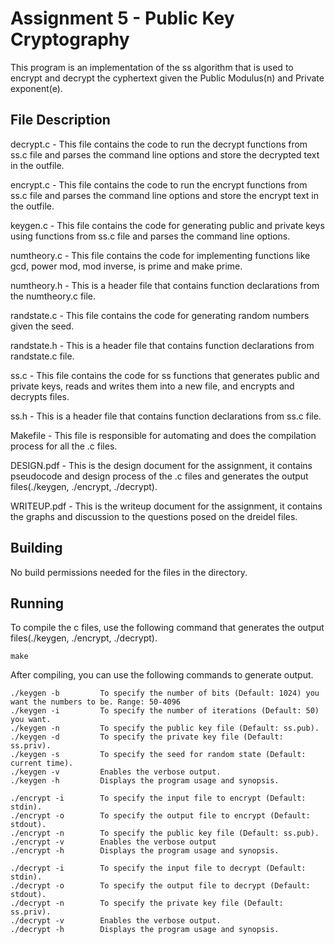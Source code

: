 # Assignment 5 - Public Key Cryptography 

This program is an implementation of the ss algorithm that is used to encrypt and decrypt the cyphertext given the Public Modulus(n) and Private exponent(e).

## File Description

decrypt.c - This file contains the code to run the decrypt functions from ss.c file and parses the command line options and store the decrypted text in the outfile.

encrypt.c - This file contains the code to run the encrypt functions from ss.c file and parses the command line options and store the encrypt text in the outfile.

keygen.c - This file contains the code for generating public and private keys using functions from ss.c file and parses the command line options.

numtheory.c - This file contains the code for implementing functions like gcd, power mod, mod inverse, is prime and make prime.

numtheory.h - This is a header file that contains function declarations from the numtheory.c file.

randstate.c - This file contains the code for generating random numbers given the seed. 

randstate.h - This is a header file that contains function declarations from randstate.c file.

ss.c - This file contains the code for ss functions that generates public and private keys, reads and writes them into a new file, and encrypts and decrypts files.

ss.h - This is a header file that contains function declarations from ss.c file.

Makefile - This file is responsible for automating and does the compilation process for all the .c files. 

DESIGN.pdf - This is the design document for the assignment, it contains pseudocode and design process of the .c files and generates the output files(./keygen, ./encrypt, ./decrypt).

WRITEUP.pdf - This is the writeup document for the assignment, it contains the graphs and discussion to the questions posed on the dreidel files.

## Building

No build permissions needed for the files in the directory.

## Running
To compile the c files, use the following command that generates the output files(./keygen, ./encrypt, ./decrypt).
```
make
```
After compiling, you can use the following commands to generate output.
```
./keygen -b 		To specify the number of bits (Default: 1024) you want the numbers to be. Range: 50-4096
./keygen -i 		To specify the number of iterations (Default: 50) you want.
./keygen -n		    To specify the public key file (Default: ss.pub).
./keygen -d		    To specify the private key file (Default: ss.priv).
./keygen -s 		To specify the seed for random state (Default: current time).
./keygen -v		    Enables the verbose output.
./keygen -h 		Displays the program usage and synopsis.

./encrypt -i 		To specify the input file to encrypt (Default: stdin).
./encrypt -o 		To specify the output file to encrypt (Default: stdout).
./encrypt -n 		To specify the public key file (Default: ss.pub).
./encrypt -v 		Enables the verbose output
./encrypt -h 		Displays the program usage and synopsis.

./decrypt -i 		To specify the input file to decrypt (Default: stdin).
./decrypt -o 		To specify the output file to decrypt (Default: stdout).
./decrypt -n 		To specify the private key file (Default: ss.priv).
./decrypt -v 		Enables the verbose output.
./decrypt -h		Displays the program usage and synopsis.
```

